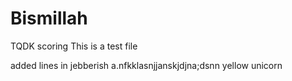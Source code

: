 # Bismillah
TQDK scoring
This is a test file

added lines in jebberish a.nfkklasnjjanskjdjna;dsnn
yellow
unicorn
